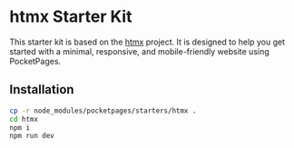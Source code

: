 # htmx Starter Kit

This starter kit is based on the [htmx](https://htmx.org/) project. It is designed to help you get started with a minimal, responsive, and mobile-friendly website using PocketPages.

## Installation

```bash
cp -r node_modules/pocketpages/starters/htmx .
cd htmx
npm i
npm run dev
```
